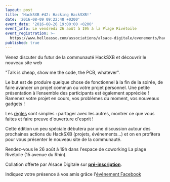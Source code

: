 ```yaml
---
layout: post
title: 'HackSXB #42: Hacking HackSXB!'
date: '2016-08-09 09:22:48 +0200'
event_date: '2016-08-26 19:00:00 +0200'
event_info: Le vendredi 26 août à 19h à la Plage Rivétoile
event_registration: >-
  https://www.helloasso.com/associations/alsace-digitale/evenements/hacksxb-42-hacking-hacksxb
published: true
---
```

Venez discuter du futur de la communauté HackSXB et découvrir le nouveau site web

"Talk is cheap, show me the code, the PCB, whatever".

Le but est de produire quelque chose de fonctionnel à la fin de la soirée, de faire avancer un projet commun ou votre projet personnel.
Une petite présentation à l’ensemble des participants est également appréciée !
Ramenez votre projet en cours, vos problèmes du moment, vos nouveaux gadgets !

Les [règles](http://www.hacksxb.com/events/regles/) sont simples : partager avec les autres, montrer ce que vous faites et faire preuve d'ouverture d'esprit !

Cette édition un peu spéciale débutera par une discussion autour des prochaines actions du HackSXB (projets, événements...) et on en profitera pour vous présenter le nouveau site de la communauté.

Rendez-vous le 26 août à 19h dans l'espace de coworking La plage Rivétoile (15 avenue du Rhin).

Collation offerte par Alsace Digitale sur **[pré-inscription](https://www.helloasso.com/associations/alsace-digitale/evenements/hacksxb-42-hacking-hacksxb)**.

Indiquez votre présence à vos amis grâce l'[événement Facebook](https://www.facebook.com/events/289244131434860/)
